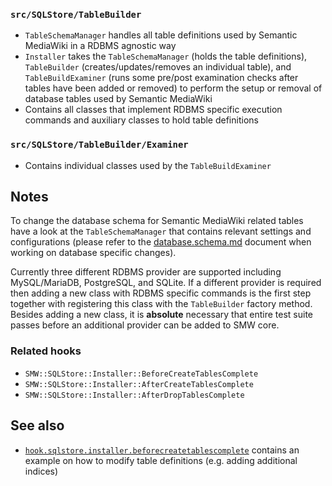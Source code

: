 ### `src/SQLStore/TableBuilder`

- `TableSchemaManager` handles all table definitions used by Semantic MediaWiki in a RDBMS agnostic way
- `Installer` takes the `TableSchemaManager` (holds the table definitions), `TableBuilder` (creates/updates/removes an individual table), and `TableBuildExaminer` (runs some pre/post examination checks after tables have been added or removed) to perform the setup or removal of database tables used by Semantic MediaWiki
- Contains all classes that implement RDBMS specific execution commands and auxiliary classes to hold table definitions

### `src/SQLStore/TableBuilder/Examiner`

- Contains individual classes used by the `TableBuildExaminer`

## Notes

To change the database schema for Semantic MediaWiki related tables have a look at the `TableSchemaManager` that contains relevant settings and configurations (please refer to the [database.schema.md](https://github.com/SemanticMediaWiki/SemanticMediaWiki/blob/master/docs/architecture/database.schema.md) document when working on database specific changes).

Currently three different RDBMS provider are supported including MySQL/MariaDB, PostgreSQL, and SQLite. If a different provider is required then adding a new class with RDBMS specific commands is the first step together with registering this class with the `TableBuilder` factory method. Besides adding a new class, it is __absolute__ necessary that entire test suite passes before an additional provider can be added to SMW core.

### Related hooks

- `SMW::SQLStore::Installer::BeforeCreateTablesComplete`
- `SMW::SQLStore::Installer::AfterCreateTablesComplete`
- `SMW::SQLStore::Installer::AfterDropTablesComplete`

## See also

- [`hook.sqlstore.installer.beforecreatetablescomplete`](https://github.com/SemanticMediaWiki/SemanticMediaWiki/blob/master/docs/examples/hook.sqlstore.installer.beforecreatetablescomplete.md) contains an example on how to modify table definitions (e.g. adding additional indices)

